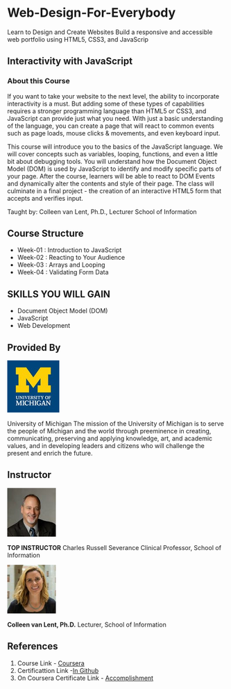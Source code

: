 # Web-Design-For-Everybody
 Learn to Design and Create Websites Build a responsive and accessible web portfolio using HTML5, CSS3, and JavaScrip


## Interactivity with JavaScript
### About this Course
If you want to take your website to the next level, the ability to incorporate interactivity is a must.    But adding some of these types of capabilities requires a stronger programming language than HTML5 or CSS3, and JavaScript can provide just what you need.  With just a basic understanding of the language, you can create a page that will react to common events such as page loads, mouse clicks & movements, and even keyboard input.      

This course will introduce you to the basics of the JavaScript language.  We will cover concepts such as variables, looping, functions, and even a little bit about debugging tools.  You will understand how the Document Object Model (DOM) is used by JavaScript to identify and modify specific parts of your page.  After the course, learners will be able to react to DOM Events and dynamically alter the contents and style of their page.   The class will culminate in a  final project - the creation of an interactive HTML5 form that accepts and verifies input.
 
Taught by:  Colleen van Lent, Ph.D., Lecturer
School of Information

## Course Structure
* Week-01 : Introduction to JavaScript
* Week-02 : Reacting to Your Audience
* Week-03 : Arrays and Looping
* Week-04 : Validating Form Data

## SKILLS YOU WILL GAIN
* Document Object Model (DOM)
* JavaScript
* Web Development

## Provided By
![University of Michigan logo](https://github.com/Ashleshk/Web-Design-For-Everybody/blob/master/michiganlogo.jpg)

University of Michigan
The mission of the University of Michigan is to serve the people of Michigan and the world through preeminence in creating, communicating, preserving and applying knowledge, art, and academic values, and in developing leaders and citizens who will challenge the present and enrich the future.

## Instructor
![Charles Russell Severance](https://github.com/Ashleshk/Web-Design-For-Everybody/blob/master/Charles-Severance.jpeg)


**TOP INSTRUCTOR**
Charles Russell Severance
Clinical Professor,
School of Information

![Colleen van Lent](https://github.com/Ashleshk/Web-Design-For-Everybody/blob/master/van_lent_colleen.jpg)

**Colleen van Lent, Ph.D.**
Lecturer, School of Information



## References 
1. Course Link - [Coursera](https://www.coursera.org/learn/javascript)
2. Certificattion Link -[In Github](https://github.com/Ashleshk/Web-Design-For-Everybody/blob/master/Interactivity%20with%20JavaScript.pdf)
3. On Coursera Certificate Link - [Accomplishment](https://coursera.org/share/d384694d45336ddccd5e296e45734b7a)